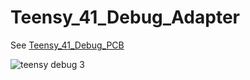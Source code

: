 # Teensy_41_Debug_Adapter
See [Teensy_41_Debug_PCB](https://github.com/SpenceV1/Teensy_41_Debug_PCB)

![teensy debug 3](https://github.com/SpenceV1/Teensy_41_Debug_Adapter/assets/4064527/9c0fc841-b815-45c6-946d-02cba4b02c3c)
